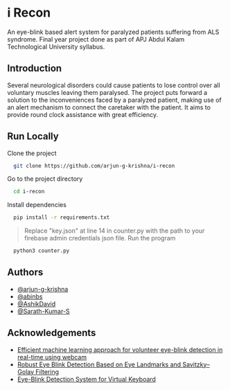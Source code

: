 
# i Recon

An eye-blink based alert system for paralyzed patients suffering from ALS syndrome. 
Final year project done as part of APJ Abdul Kalam Technological University syllabus.

## Introduction

Several neurological disorders could cause patients to lose control over all voluntary muscles leaving them paralysed. 
The project puts forward a solution to the inconveniences faced by a paralyzed patient, making use of an alert mechanism to connect the caretaker with the patient.
It aims to provide round clock assistance with great efficiency.

## Run Locally

Clone the project

```bash
  git clone https://github.com/arjun-g-krishna/i-recon
```

Go to the project directory

```bash
  cd i-recon
```

Install dependencies

```bash
  pip install -r requirements.txt
```
> Replace "key.json" at line 14 in counter.py with the path to your firebase admin credentials json file.
Run the program

```bash
  python3 counter.py
```


## Authors

- [@arjun-g-krishna](https://www.github.com/arjun-g-krishna)
- [@abinbs](https://www.github.com/abinbs)
- [@AshikDavid](https://www.github.com/AshikDavid)
- [@Sarath-Kumar-S](https://www.github.com/Sarath-Kumar-S)

## Acknowledgements

 - [Efficient machine learning approach for volunteer eye-blink detection in real-time using webcam](https://doi.org/10.1016/j.eswa.2021.116073)
 - [Robust Eye Blink Detection Based on Eye Landmarks and Savitzky–Golay Filtering]( https://doi.org/10.3390/info9040093)
 - [Eye-Blink Detection System for Virtual Keyboard](https://ieeexplore.ieee.org/document/9428797)

